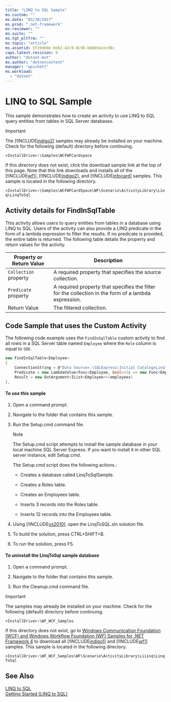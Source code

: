 ```yaml
---
title: "LINQ to SQL Sample"
ms.custom: ""
ms.date: "03/30/2017"
ms.prod: ".net-framework"
ms.reviewer: ""
ms.suite: ""
ms.tgt_pltfrm: ""
ms.topic: "article"
ms.assetid: 5f39db9e-0e62-42c9-8c98-bb8b54cec98c
caps.latest.revision: 9
author: "dotnet-bot"
ms.author: "dotnetcontent"
manager: "wpickett"
ms.workload: 
  - "dotnet"
---
```

# LINQ to SQL Sample
This sample demonstrates how to create an activity to use LINQ to SQL query entities from tables in SQL Server databases.  
  
> [!IMPORTANT]
>  The [!INCLUDE[indigo2](../../../../includes/indigo2-md.md)] samples may already be installed on your machine. Check for the following (default) directory before continuing.  
>   
>  `<InstallDrive>:\Samples\WCFWFCardspace`  
>   
>  If this directory does not exist, click the download sample link at the top of this page. Note that this link downloads and installs all of the [!INCLUDE[wf1](../../../../includes/wf1-md.md)], [!INCLUDE[indigo2](../../../../includes/indigo2-md.md)], and [!INCLUDE[infocard](../../../../includes/infocard-md.md)] samples. This sample is located in the following directory.  
>   
>  `<InstallDrive>:\Samples\WCFWFCardSpace\WF\Scenario\ActivityLibrary\Linq\LinqToSql`  
  
## Activity details for FindInSqlTable  
 This activity allows users to query entities from tables in a database using LINQ to SQL. Users of the activity can also provide a LINQ predicate in the form of a lambda expression to filter the results. If no predicate is provided, the entire table is returned. The following table details the property and return values for the activity.  
  
|Property or Return Value|Description|  
|------------------------------|-----------------|  
|`Collection` property|A required property that specifies the source collection.|  
|`Predicate` property|A required property that specifies the filter for the collection in the form of a lambda expression.|  
|Return Value|The filtered collection.|  
  
## Code Sample that uses the Custom Activity  
 The following code example uses the `FindInSqlTable` custom activity to find all rows in a SQL Server table named `Employee` where the `Role` column is equal to `SDE`.  
  
```csharp  
new FindInSqlTable<Employee>   
{  
    ConnectionString = @"Data Source=.\SQLExpress;Initial Catalog=LinqToSqlSample;Integrated Security=True",                          
    Predicate = new LambdaValue<Func<Employee, bool>>(c => new Func<Employee, bool>(emp => emp.Role.Equals("SDE"))),  
    Result = new OutArgument<IList<Employee>>(employees)  
},  
```  
  
#### To use this sample  
  
1.  Open a command prompt.  
  
2.  Navigate to the folder that contains this sample.  
  
3.  Run the Setup.cmd command file.  
  
    > [!NOTE]
    >  The Setup.cmd script attempts to install the sample database in your local machine SQL Server Express. If you want to install it in other SQL server instance, edit Setup.cmd.  
  
     The Setup.cmd script does the following actions.:  
  
    -   Creates a database called LinqToSqlSample.  
  
    -   Creates a Roles table.  
  
    -   Creates an Employees table.  
  
    -   Inserts 3 records into the Roles table.  
  
    -   Inserts 12 records into the Employees table.  
  
4.  Using [!INCLUDE[vs2010](../../../../includes/vs2010-md.md)], open the LinqToSQL.sln solution file.  
  
5.  To build the solution, press CTRL+SHIFT+B.  
  
6.  To run the solution, press F5.  
  
#### To uninstall the LinqToSql sample database  
  
1.  Open a command prompt.  
  
2.  Navigate to the folder that contains this sample.  
  
3.  Run the Cleanup.cmd command file.  
  
> [!IMPORTANT]
>  The samples may already be installed on your machine. Check for the following (default) directory before continuing.  
>   
>  `<InstallDrive>:\WF_WCF_Samples`  
>   
>  If this directory does not exist, go to [Windows Communication Foundation (WCF) and Windows Workflow Foundation (WF) Samples for .NET Framework 4](http://go.microsoft.com/fwlink/?LinkId=150780) to download all [!INCLUDE[indigo1](../../../../includes/indigo1-md.md)] and [!INCLUDE[wf1](../../../../includes/wf1-md.md)] samples. This sample is located in the following directory.  
>   
>  `<InstallDrive>:\WF_WCF_Samples\WF\Scenario\ActivityLibrary\Liiinq\LinqToSql`  
  
## See Also  
 [LINQ to SQL](http://go.microsoft.com/fwlink/?LinkId=150376)  
 [Getting Started (LINQ to SQL)](http://go.microsoft.com/fwlink/?LinkId=150377)
